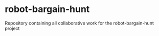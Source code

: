 # robot-bargain-hunt
Repository containing all collaborative work for the robot-bargain-hunt project
